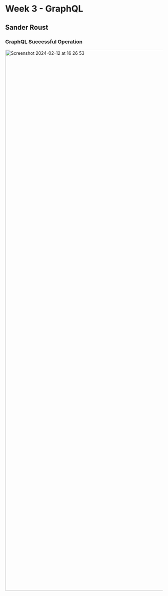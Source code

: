 # Week 3 - GraphQL
## Sander Roust
### GraphQL Successful Operation
<img width="1722" alt="Screenshot 2024-02-12 at 16 26 53" src="https://github.com/snadering/TypeScriptCourse/assets/113049401/5750c005-b6e9-4573-ba40-9b677efb1b9b">
